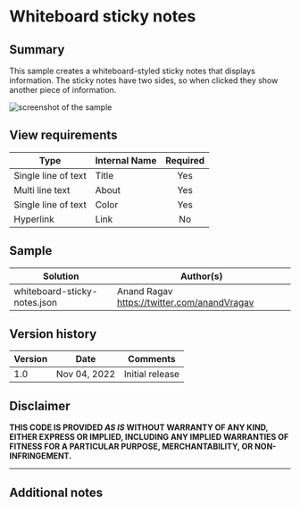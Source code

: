 # Whiteboard sticky notes

## Summary

This sample creates a whiteboard-styled sticky notes that displays information. The sticky notes have two sides, so when clicked they show another piece of information.

![screenshot of the sample](./assets/Whiteboardstickynotes.gif)

## View requirements

|Type|Internal Name|Required|
|---|---|:---:|
|Single line of text|Title|Yes|
|Multi line text|About|Yes|
|Single line of text|Color|Yes|
|Hyperlink|Link|No|

## Sample

Solution|Author(s)
--------|---------
whiteboard-sticky-notes.json | Anand Ragav <https://twitter.com/anandVragav>

## Version history

Version|Date|Comments
-------|----|--------
1.0|Nov 04, 2022|Initial release

## Disclaimer

**THIS CODE IS PROVIDED *AS IS* WITHOUT WARRANTY OF ANY KIND, EITHER EXPRESS OR IMPLIED, INCLUDING ANY IMPLIED WARRANTIES OF FITNESS FOR A PARTICULAR PURPOSE, MERCHANTABILITY, OR NON-INFRINGEMENT.**

---

## Additional notes
